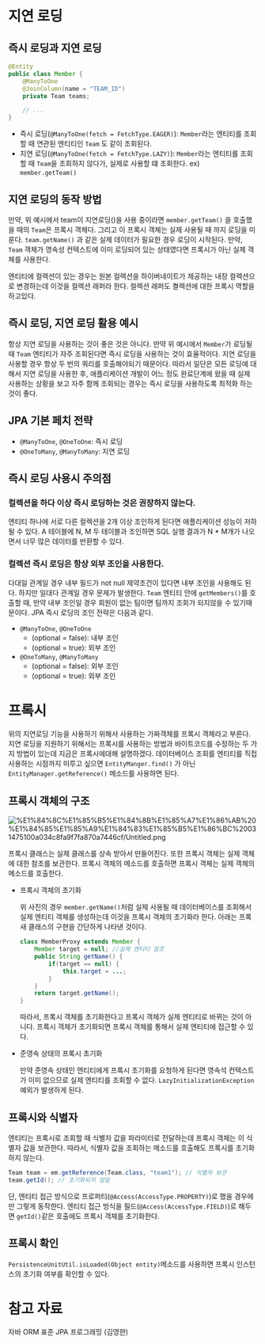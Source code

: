 # 지연 로딩

## 즉시 로딩과 지연 로딩

```java
@Entity
public class Member {
	@ManyToOne
	@JoinColumn(name = "TEAM_ID")
	private Team teams;

	// ...
}
```

- 즉시 로딩(`@ManyToOne(fetch = FetchType.EAGER)`): `Member`라는 엔티티를 조회할 때 연관된 엔티티인 `Team` 도 같이 조회된다.
- 지연 로딩(`@ManyToOne(fetch = FetchType.LAZY)`): `Member`라는 엔티티를 조회할 때 `Team`을 조회하지 않다가, 실제로 사용할 떄 조회한다. ex) `member.getTeam()`

## 지연 로딩의 동작 방법

만약, 위 예시에서 team이 지연로딩()을 사용 중이라면 `member.getTeam()` 을 호출했을 때의 `Team`은 프록시 객체다. 그리고 이 프록시 객체는 실제 사용될 때 까지 로딩을 미룬다. `team.getName()` 과 같은 실제 데이터가 필요한 경우 로딩이 시작된다. 만약, `Team` 객체가 영속성 컨텍스트에 이미 로딩되어 있는 상태였다면 프록시가 아닌 실제 객체를 사용한다.

엔티티에 컬렉션이 있는 경우는 원본 컬렉션을 하이버네이트가 제공하는 내장 컬렉션으로 변경하는데 이것을 컬렉션 래퍼라 한다. 컬렉션 래퍼도 켤렉션에 대한 프록시 역할을 하고있다.

## 즉시 로딩, 지연 로딩 활용 예시

항상 지연 로딩을 사용하는 것이 좋은 것은 아니다. 만약 위 예시에서 `Member`가 로딩될 때 `Team` 엔티티가 자주 조회된다면 즉시 로딩을 사용하는 것이 효율적이다. 지연 로딩을 사용할 경우 항상 두 번의 쿼리를 호출해야되기 때문이다. 따라서 일단은 모든 로딩에 대해서 지연 로딩을 사용한 후, 애플리케이션 개발이 어느 정도 완료단계에 왔을 때 실제 사용하는 상황을 보고 자주 함께 조회되는 경우는 즉시 로딩을 사용하도록 최적화 하는 것이 좋다.

## JPA 기본 페치 전략

- `@ManyToOne`, `@OneToOne`: 즉시 로딩
- `@OneToMany`, `@ManyToMany`: 지연 로딩

## 즉시 로딩 사용시 주의점

### 컬렉션을 하다 이상 즉시 로딩하는 것은 권장하지 않는다.

엔티티 하나에 서로 다른 컬렉션을 2개 이상 조인하게 된다면 애플리케이션 성능이 저하될 수 있다. A 테이블에 N, M 두 테이블과 조인하면 SQL 실행 결과가 N * M개가 나오면서 너무 많은 데이터를 반환할 수 있다.

### 컬렉션 즉시 로딩은 항상 외부 조인을 사용한다.

다대일 관계일 경우 내부 필드가 not null 제약조건이 있다면 내부 조인을 사용해도 된다. 하지만 일대다 관계일 경우 문제가 발생한다. `Team` 엔티티 안에 `getMembers()`를 호출할 때, 만약 내부 조인일 경우 회원이 없는 팀이면 팀까지 조회가 되지않을 수 있기때문이다. JPA 즉시 로딩의 조인 전략은 다음과 같다.

- `@ManyToOne`, `@OneToOne`
    - (optional = false): 내부 조인
    - (optional = true): 외부 조인
- `@OneToMany`, `@ManyToMany`
    - (optional = false): 외부 조인
    - (optional = true): 외부 조인

# 프록시

위의 지연로딩 기능을 사용하기 위해서 사용하는 가짜객체를 프록시 객체라고 부른다. 지연 로딩을 지원하기 위해서는 프록시를 사용하는 방법과 바이트코드를 수정하는 두 가지 방법이 있는데 지금은 프록시에대해 설명하겠다. 데이터베이스 조회를 엔티티를 직접 사용하는 시점까지 미루고 싶으면 `EntityManger.find()` 가 아닌  `EntityManager.getReference()` 메소드를 사용하면 된다. 

## 프록시 객체의 구조

![%E1%84%8C%E1%85%B5%E1%84%8B%E1%85%A7%E1%86%AB%20%E1%84%85%E1%85%A9%E1%84%83%E1%85%B5%E1%86%BC%20031475100a034c8fa9f7fa870a7446cf/Untitled.png](%E1%84%8C%E1%85%B5%E1%84%8B%E1%85%A7%E1%86%AB%20%E1%84%85%E1%85%A9%E1%84%83%E1%85%B5%E1%86%BC%20031475100a034c8fa9f7fa870a7446cf/Untitled.png)

프록시 클래스는 실제 클래스를 상속 받아서 만들어진다. 또한 프록시 객체는 실제 객체에 대한 참조를 보관한다. 프록시 객체의 메소드를 호출하면 프록시 객체는 실제 객체의 메소드를 호출한다.

- 프록시 객체의 초기화
    
    위 사진의 경우 `member.getName()`처럼 실제 사용될 때 데이터베이스를 조회해서 실제 엔티티 객체를 생성하는데 이것을 프록시 객체의 초기화라 한다. 아래는 프록새 클래스의 구현을 간단하게 나타낸 것이다.
    
    ```java
    class MemberProxy extends Member {
    	Member target = null; //실제 엔티티 참조
    	public String getName() {
    		if(target == null) {
    			this.target = ...;
    		}	
    	}
    	return target.getName();
    }
    ```
    
    따라서, 프록시 객체를 초기화한다고 프록시 객체가 실제 엔티티로 바뀌는 것이 아니다. 프록시 객체가 초기화되면 프록시 객체를 통해서 실제 엔티티에 접근할 수 있다.
    
- 준영속 상태의 프록시 초기화
    
    만약 준영속 상태인 엔티티에게 프록시 초기화를 요청하게 된다면 영속석 컨텍스트가 이미 없으므로 실제 엔티티를 조회할 수 없다. `LazyInitializationException` 예외가 발생하게 된다.
    

## 프록시와 식별자

엔티티는 프록시로 조회할 때 식별자 값을 파라미터로 전달하는데 프록시 객체는 이 식별자 값을 보관한다. 따라서, 식별자 값을 조회하는 메소드를 호출해도 프록시를 초기화하지 않는다.

```java
Team team = em.getReference(Team.class, "team1"); // 식별자 보관
team.getId(); // 초기화되지 않음
```

단, 엔티티 접근 방식으로 프로퍼티(`@Access(AccessType.PROPERTY)`)로 했을 경우에만 그렇게 동작한다. 엔티티 접근 방식을 필드(`@Access(AccessType.FIELD)`)로 해두면 `getId()`같은 호출에도 프록시 객체를 초기화한다.

## 프록시 확인

`PersistenceUnitUtil.isLoaded(Object entity)`메소드를 사용하면 프록시 인스턴스의 초기화 여부를 확인할 수 있다.

# 참고 자료

자바 ORM 표준 JPA 프로그래밍 (김영한)